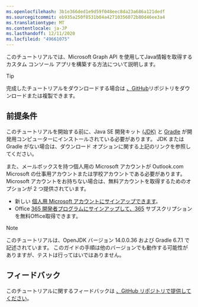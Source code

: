 ```yaml
---
ms.openlocfilehash: 3b1e366ded1e9d59f048eec8da23a686a121dedf
ms.sourcegitcommit: eb935a250f8531b04a42710356072b80d46ee3a4
ms.translationtype: MT
ms.contentlocale: ja-JP
ms.lasthandoff: 12/11/2020
ms.locfileid: "49661075"
---
```

<!-- markdownlint-disable MD002 MD041 -->

このチュートリアルでは、Microsoft Graph API を使用してJava情報を取得するカスタム コンソール アプリを構築する方法について説明します。

> [!TIP]
> 完成したチュートリアルをダウンロードする場合は [、GitHub](https://github.com/microsoftgraph/msgraph-training-java)リポジトリをダウンロードまたは複製できます。

## <a name="prerequisites"></a>前提条件

このチュートリアルを開始する前に、Java SE 開発キット [(JDK)](https://java.com/en/download/faq/develop.xml) と [Gradle](https://gradle.org/) が開発用コンピューターにインストールされている必要があります。 JDK または Gradle がない場合は、ダウンロード オプションに関する上記のリンクを参照してください。

また、メールボックスを持つ個人用の Microsoft アカウントが Outlook.com Microsoft の仕事用アカウントまたは学校アカウントである必要があります。 Microsoft アカウントをお持ちない場合は、無料アカウントを取得するためのオプションが 2 つ提供されています。

- 新しい [個人用 Microsoft アカウントにサインアップできます](https://signup.live.com/signup?wa=wsignin1.0&rpsnv=12&ct=1454618383&rver=6.4.6456.0&wp=MBI_SSL_SHARED&wreply=https://mail.live.com/default.aspx&id=64855&cbcxt=mai&bk=1454618383&uiflavor=web&uaid=b213a65b4fdc484382b6622b3ecaa547&mkt=E-US&lc=1033&lic=1)。
- Office [365 開発者プログラムにサインアップして、365](https://developer.microsoft.com/office/dev-program) サブスクリプションを無料Office取得できます。

> [!NOTE]
> このチュートリアルは、OpenJDK バージョン 14.0.0.36 および Gradle 6.7.1 で記述されています。 このガイドの手順は他のバージョンでも動作する可能性がありますが、テストは行ってはいではありません。

## <a name="feedback"></a>フィードバック

このチュートリアルに関するフィードバックは [、GitHub リポジトリで提供してください](https://github.com/microsoftgraph/msgraph-training-java)。
